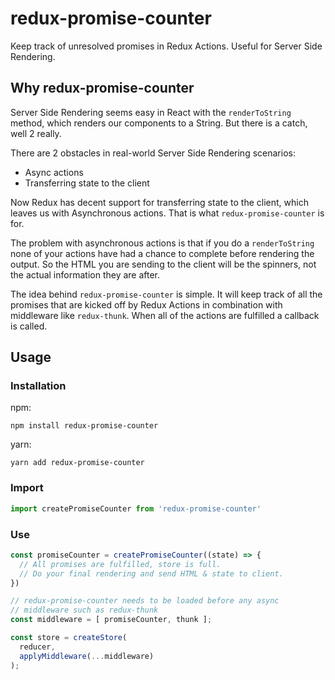 # redux-promise-counter
Keep track of unresolved promises in Redux Actions. Useful for Server Side Rendering.

## Why redux-promise-counter

Server Side Rendering seems easy in React with the `renderToString` method, which renders our components to a String. But there is a catch, well 2 really.

There are 2 obstacles in real-world Server Side Rendering scenarios:
* Async actions
* Transferring state to the client

Now Redux has decent support for transferring state to the client, which leaves us with Asynchronous actions. That is what `redux-promise-counter` is for.

The problem with asynchronous actions is that if you do a `renderToString` none of your actions have had a chance to complete before rendering the output. So the HTML you are sending to the client will be the spinners, not the actual information they are after.

The idea behind `redux-promise-counter` is simple. It will keep track of all the promises that are kicked off by Redux Actions in combination with middleware like `redux-thunk`. When all of the actions are fulfilled a callback is called.

## Usage

### Installation
npm:
```
npm install redux-promise-counter
```

yarn:
```
yarn add redux-promise-counter
```

### Import

```javascript
import createPromiseCounter from 'redux-promise-counter'
```

### Use

```javascript
const promiseCounter = createPromiseCounter((state) => {
  // All promises are fulfilled, store is full.
  // Do your final rendering and send HTML & state to client.
})

// redux-promise-counter needs to be loaded before any async
// middleware such as redux-thunk
const middleware = [ promiseCounter, thunk ];

const store = createStore(
  reducer,
  applyMiddleware(...middleware)
);
```